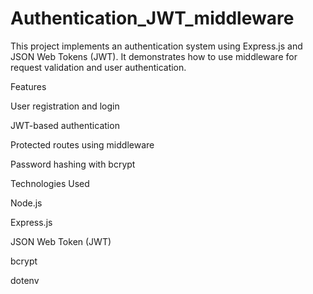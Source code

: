 ﻿# Authentication_JWT_middleware

 This project implements an authentication system using Express.js and JSON Web Tokens (JWT). It demonstrates how to use middleware for request validation and user authentication.

Features

User registration and login

JWT-based authentication

Protected routes using middleware

Password hashing with bcrypt

Technologies Used

Node.js

Express.js

JSON Web Token (JWT)

bcrypt

dotenv
